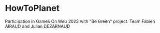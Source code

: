 # HowToPlanet
Participation in Games On Web 2023 with "Be Green" project. Team Fabien AIRAUD and Julian DEZARNAUD
